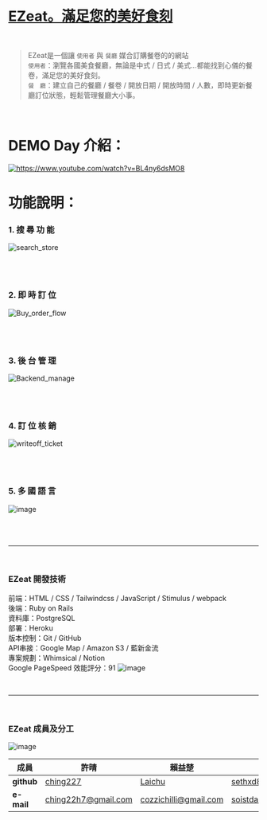 # [EZeat。滿足您的美好食刻](https://ezeat888.com)
</br>

>EZeat是一個讓 `使用者` 與 `餐廳` 媒合訂購餐卷的的網站</br>
>`使用者`：瀏覽各國美食餐廳，無論是中式 / 日式 / 美式...都能找到心儀的餐卷，滿足您的美好食刻。</br>
>`餐　廳`：建立自己的餐廳 / 餐卷 / 開放日期 / 開放時間 / 人數，即時更新餐廳訂位狀態，輕鬆管理餐廳大小事。</br>
</br>

# DEMO Day 介紹：

[<img alt="https://www.youtube.com/watch?v=BL4ny6dsMO8" src="https://user-images.githubusercontent.com/53686629/151094593-aa8fce87-a1bb-491b-9996-05ac81357ea5.png" />](https://www.youtube.com/watch?v=BL4ny6dsMO8)
</br>

# 功能說明：

### 1. 搜 尋 功 能
![search_store](https://user-images.githubusercontent.com/92966004/150647579-e2b75c68-8974-48ea-92fb-b35cae769bd2.gif)
</br>
</br>
</br>
</br>

### 2. 即 時 訂 位
![Buy_order_flow](https://user-images.githubusercontent.com/92966004/150624823-ddd357b3-08ef-4085-b70f-7b44491570fa.gif)
</br>
</br>
</br>
</br>

### 3. 後 台 管 理
![Backend_manage](https://user-images.githubusercontent.com/92966004/150624341-0d6831c1-20e6-424b-a38b-bc8e1525921d.gif)
</br>
</br>
</br>
</br>

### 4. 訂 位 核 銷
![writeoff_ticket](https://user-images.githubusercontent.com/92966004/150625484-a8cb94e7-eedc-4552-9ad0-2f8188f3c7e9.gif)
</br>
</br>
</br>
</br>

### 5. 多 國 語 言
![image](https://user-images.githubusercontent.com/92966004/150646556-1f6a49b7-ccbf-4f53-8dbd-38f75c029840.png)
</br>
</br>
</br>
</br>

---

</br>

### EZeat 開發技術
前端：HTML / CSS / Tailwindcss / JavaScript / Stimulus / webpack </br>
後端：Ruby on Rails</br>
資料庫：PostgreSQL </br>
部署：Heroku </br>
版本控制：Git / GitHub </br>
API串接：Google Map / Amazon S3 / 藍新金流</br>
專案規劃：Whimsical / Notion </br>
Google PageSpeed 效能評分：91
![image](https://user-images.githubusercontent.com/53686629/150663638-b46be3ad-bc34-4221-873a-0e4869be341b.png)


</br>

---

</br>

### EZeat 成員及分工

![image](https://user-images.githubusercontent.com/92966004/150062297-d5111607-355c-4ab7-9809-50b191e7ed4c.png)

|成員|**許晴**|**賴益楚**|**董仲書**|**蔡傑名**|
|--|--|--|--|--|
|**github**|[ching227](https://github.com/ching227)|[Laichu](https://github.com/LaichuLai)|[sethxd88](https://github.com/sethxd88)|[Tsaijeming](https://github.com/Tsaijieming)|
|**e-mail**|ching22h7@gmail.com|cozzichilli@gmail.com|soistdaslife@gmail.com|dreamorange830@gmail.com|
